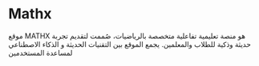 # Mathx
موقع MATHX هو منصة تعليمية تفاعلية متخصصة بالرياضيات، صُممت لتقديم تجربة حديثة وذكية للطلاب والمعلمين. يجمع الموقع بين التقنيات الحديثة و الذكاء الاصطناعي لمساعدة المستخدمين

